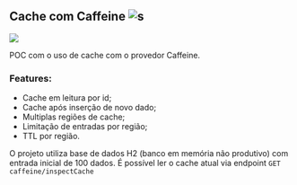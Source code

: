 ## Cache com Caffeine ![s](https://skills.thijs.gg/icons?i=java&theme=light)

![](https://miro.medium.com/v2/resize:fit:828/format:webp/1*vsdJw3bXanIsQQ5o0pGA1g.png)

POC com o uso de cache com o provedor Caffeine.
### Features:
 - Cache em leitura por id;
 - Cache após inserção de novo dado;
 - Multiplas regiões de cache;
 - Limitação de entradas por região;
 - TTL por região.

O projeto utiliza base de dados H2 (banco em memória não produtivo) com entrada inicial de 100 dados. É possível ler o cache atual via endpoint ``` GET caffeine/inspectCache ```